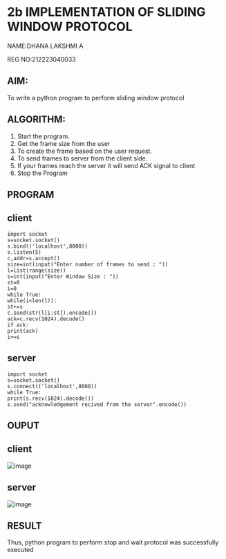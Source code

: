 # 2b IMPLEMENTATION OF SLIDING WINDOW PROTOCOL
NAME:DHANA LAKSHMI A

REG NO:212223040033
## AIM:
To write a python program to perform sliding window protocol
## ALGORITHM:
1. Start the program.
2. Get the frame size from the user
3. To create the frame based on the user request.
4. To send frames to server from the client side.
5. If your frames reach the server it will send ACK signal to client
6. Stop the Program
## PROGRAM
## client 
```
import socket
s=socket.socket()
s.bind(('localhost',8000))
s.listen(5)
c,addr=s.accept()
size=int(input("Enter number of frames to send : "))
l=list(range(size))
s=int(input("Enter Window Size : "))
st=0
i=0
while True:
while(i<len(l)):
st+=s
c.send(str(l[i:st]).encode())
ack=c.recv(1024).decode()
if ack:
print(ack)
i+=s
```
## server
```
import socket
s=socket.socket()
s.connect(('localhost',8000))
while True:
print(s.recv(1024).decode())
s.send("acknowledgement recived from the server".encode())
```
## OUPUT
## client
![image](https://github.com/iniyasri4464/2b_SLIDING_WINDOW_PROTOCOL/assets/152419072/5362665d-c036-4c00-8468-ef13c453fcef)

## server
![image](https://github.com/iniyasri4464/2b_SLIDING_WINDOW_PROTOCOL/assets/152419072/1f891bcf-856f-4bd4-ac75-7d1e796242a5)

## RESULT
Thus, python program to perform stop and wait protocol was successfully executed
